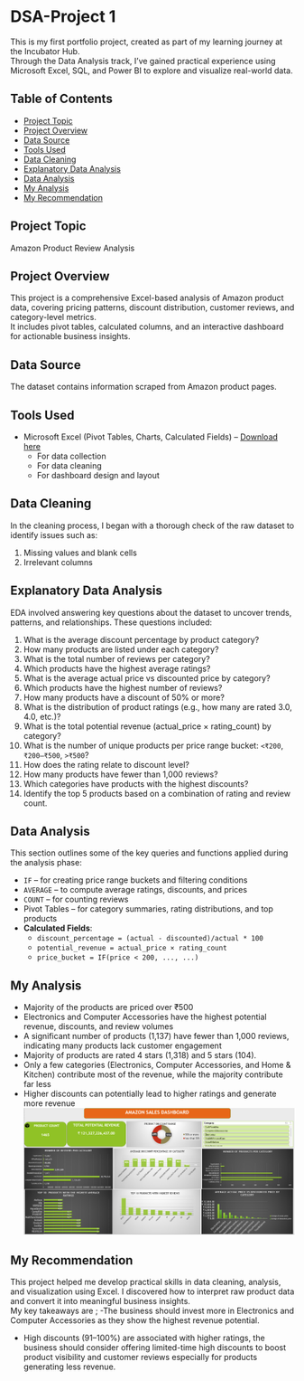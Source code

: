 # DSA-Project 1

This is my first portfolio project, created as part of my learning journey at the Incubator Hub.  
Through the Data Analysis track, I’ve gained practical experience using Microsoft Excel, SQL, and Power BI to explore and visualize real-world data.

## Table of Contents
- [Project Topic](#project-topic)
- [Project Overview](#project-overview)
- [Data Source](#data-source)
- [Tools Used](#tools-used)
- [Data Cleaning](#data-cleaning)
- [Explanatory Data Analysis](#explanatory-data-analysis)
- [Data Analysis](#data-analysis)
- [My Analysis](#my-analysis)
- [My Recommendation](#my-recommendation)
  

## Project Topic
Amazon Product Review Analysis               

## Project Overview
This project is a comprehensive Excel-based analysis of Amazon product data, covering pricing patterns, discount distribution, customer reviews, and category-level metrics.  
It includes pivot tables, calculated columns, and an interactive dashboard for actionable business insights.

## Data Source
The dataset contains information scraped from Amazon product pages.

## Tools Used
- Microsoft Excel (Pivot Tables, Charts, Calculated Fields) – [Download here](https://www.microsoft.com)
  - For data collection
  - For data cleaning
  - For dashboard design and layout

## Data Cleaning
In the cleaning process, I began with a thorough check of the raw dataset to identify issues such as:
1. Missing values and blank cells  
2. Irrelevant columns

## Explanatory Data Analysis
EDA involved answering key questions about the dataset to uncover trends, patterns, and relationships. These questions included:

1. What is the average discount percentage by product category?  
2. How many products are listed under each category?  
3. What is the total number of reviews per category?  
4. Which products have the highest average ratings?  
5. What is the average actual price vs discounted price by category?  
6. Which products have the highest number of reviews?  
7. How many products have a discount of 50% or more?  
8. What is the distribution of product ratings (e.g., how many are rated 3.0, 4.0, etc.)?  
9. What is the total potential revenue (actual_price × rating_count) by category?  
10. What is the number of unique products per price range bucket: `<₹200`, `₹200–₹500`, `>₹500`?  
11. How does the rating relate to discount level?  
12. How many products have fewer than 1,000 reviews?  
13. Which categories have products with the highest discounts?  
14. Identify the top 5 products based on a combination of rating and review count.

## Data Analysis
This section outlines some of the key queries and functions applied during the analysis phase:

- `IF` – for creating price range buckets and filtering conditions  
- `AVERAGE` – to compute average ratings, discounts, and prices  
- `COUNT` – for counting reviews  
- Pivot Tables – for category summaries, rating distributions, and top products  
- **Calculated Fields**:
  - `discount_percentage = (actual - discounted)/actual * 100`
  - `potential_revenue = actual_price × rating_count`
  - `price_bucket = IF(price < 200, ..., ...)`

## My Analysis
- Majority of the products are priced over ₹500  
- Electronics and Computer Accessories have the highest potential revenue, discounts, and review volumes
- A significant number of products (1,137) have fewer than 1,000 reviews, indicating many products lack customer engagement
- Majority of products are rated 4 stars (1,318) and 5 stars (104).
- Only a few categories (Electronics, Computer Accessories, and Home & Kitchen) contribute most of the revenue, while the majority contribute far less  
- Higher discounts can potentially lead to higher ratings and generate more revenue
![Dashboard1](https://github.com/Eliza776/DSA-Project-1/blob/main/Amazon%20analysis%201.png)
  


  
## My Recommendation
This project helped me develop practical skills in data cleaning, analysis, and visualization using Excel. I discovered how to interpret raw product data and convert it into meaningful business insights.  
My key takeaways are ;
-The business should invest more in Electronics and Computer Accessories as they show the highest revenue potential.
- High discounts (91–100%) are associated with higher ratings, the business should consider offering limited-time high discounts to boost product visibility and customer reviews especially for products generating less revenue.


















   





     
